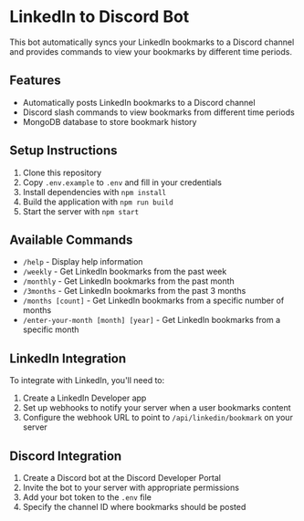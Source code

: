 # LinkedIn to Discord Bot

This bot automatically syncs your LinkedIn bookmarks to a Discord channel and provides commands to view your bookmarks by different time periods.

## Features

- Automatically posts LinkedIn bookmarks to a Discord channel
- Discord slash commands to view bookmarks from different time periods
- MongoDB database to store bookmark history

## Setup Instructions

1. Clone this repository
2. Copy `.env.example` to `.env` and fill in your credentials
3. Install dependencies with `npm install`
4. Build the application with `npm run build`
5. Start the server with `npm start`

## Available Commands

- `/help` - Display help information
- `/weekly` - Get LinkedIn bookmarks from the past week
- `/monthly` - Get LinkedIn bookmarks from the past month
- `/3months` - Get LinkedIn bookmarks from the past 3 months
- `/months [count]` - Get LinkedIn bookmarks from a specific number of months
- `/enter-your-month [month] [year]` - Get LinkedIn bookmarks from a specific month

## LinkedIn Integration

To integrate with LinkedIn, you'll need to:

1. Create a LinkedIn Developer app
2. Set up webhooks to notify your server when a user bookmarks content
3. Configure the webhook URL to point to `/api/linkedin/bookmark` on your server

## Discord Integration

1. Create a Discord bot at the Discord Developer Portal
2. Invite the bot to your server with appropriate permissions
3. Add your bot token to the `.env` file
4. Specify the channel ID where bookmarks should be posted